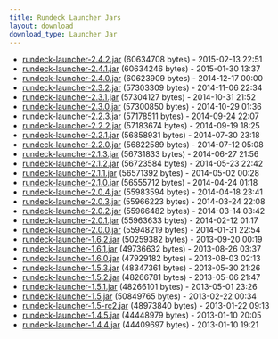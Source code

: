 ```yaml
---
title: Rundeck Launcher Jars
layout: download
download_type: Launcher Jar
---
```

* [rundeck-launcher-2.4.2.jar](http://download.rundeck.org/jar/rundeck-launcher-2.4.2.jar) (60634708 bytes) - 2015-02-13 22:51
* [rundeck-launcher-2.4.1.jar](http://download.rundeck.org/jar/rundeck-launcher-2.4.1.jar) (60634246 bytes) - 2015-01-30 13:37
* [rundeck-launcher-2.4.0.jar](http://download.rundeck.org/jar/rundeck-launcher-2.4.0.jar) (60623909 bytes) - 2014-12-17 00:00
* [rundeck-launcher-2.3.2.jar](http://download.rundeck.org/jar/rundeck-launcher-2.3.2.jar) (57303309 bytes) - 2014-11-06 22:34
* [rundeck-launcher-2.3.1.jar](http://download.rundeck.org/jar/rundeck-launcher-2.3.1.jar) (57304127 bytes) - 2014-10-31 21:52
* [rundeck-launcher-2.3.0.jar](http://download.rundeck.org/jar/rundeck-launcher-2.3.0.jar) (57300850 bytes) - 2014-10-29 01:36
* [rundeck-launcher-2.2.3.jar](http://download.rundeck.org/jar/rundeck-launcher-2.2.3.jar) (57178511 bytes) - 2014-09-24 22:07
* [rundeck-launcher-2.2.2.jar](http://download.rundeck.org/jar/rundeck-launcher-2.2.2.jar) (57183674 bytes) - 2014-09-19 18:25
* [rundeck-launcher-2.2.1.jar](http://download.rundeck.org/jar/rundeck-launcher-2.2.1.jar) (56858931 bytes) - 2014-07-30 23:18
* [rundeck-launcher-2.2.0.jar](http://download.rundeck.org/jar/rundeck-launcher-2.2.0.jar) (56822589 bytes) - 2014-07-12 05:08
* [rundeck-launcher-2.1.3.jar](http://download.rundeck.org/jar/rundeck-launcher-2.1.3.jar) (56731833 bytes) - 2014-06-27 21:56
* [rundeck-launcher-2.1.2.jar](http://download.rundeck.org/jar/rundeck-launcher-2.1.2.jar) (56723584 bytes) - 2014-05-23 22:42
* [rundeck-launcher-2.1.1.jar](http://download.rundeck.org/jar/rundeck-launcher-2.1.1.jar) (56571392 bytes) - 2014-05-02 00:28
* [rundeck-launcher-2.1.0.jar](http://download.rundeck.org/jar/rundeck-launcher-2.1.0.jar) (56555712 bytes) - 2014-04-24 01:18
* [rundeck-launcher-2.0.4.jar](http://download.rundeck.org/jar/rundeck-launcher-2.0.4.jar) (55983594 bytes) - 2014-04-18 23:41
* [rundeck-launcher-2.0.3.jar](http://download.rundeck.org/jar/rundeck-launcher-2.0.3.jar) (55966223 bytes) - 2014-03-24 22:08
* [rundeck-launcher-2.0.2.jar](http://download.rundeck.org/jar/rundeck-launcher-2.0.2.jar) (55966482 bytes) - 2014-03-14 03:42
* [rundeck-launcher-2.0.1.jar](http://download.rundeck.org/jar/rundeck-launcher-2.0.1.jar) (55963633 bytes) - 2014-02-12 01:17
* [rundeck-launcher-2.0.0.jar](http://download.rundeck.org/jar/rundeck-launcher-2.0.0.jar) (55948219 bytes) - 2014-01-31 22:54
* [rundeck-launcher-1.6.2.jar](http://download.rundeck.org/jar/rundeck-launcher-1.6.2.jar) (50259382 bytes) - 2013-09-20 00:19
* [rundeck-launcher-1.6.1.jar](http://download.rundeck.org/jar/rundeck-launcher-1.6.1.jar) (49736632 bytes) - 2013-08-26 03:37
* [rundeck-launcher-1.6.0.jar](http://download.rundeck.org/jar/rundeck-launcher-1.6.0.jar) (47929182 bytes) - 2013-08-03 02:13
* [rundeck-launcher-1.5.3.jar](http://download.rundeck.org/jar/rundeck-launcher-1.5.3.jar) (48347361 bytes) - 2013-05-30 21:26
* [rundeck-launcher-1.5.2.jar](http://download.rundeck.org/jar/rundeck-launcher-1.5.2.jar) (48266781 bytes) - 2013-05-06 21:47
* [rundeck-launcher-1.5.1.jar](http://download.rundeck.org/jar/rundeck-launcher-1.5.1.jar) (48266101 bytes) - 2013-05-01 23:26
* [rundeck-launcher-1.5.jar](http://download.rundeck.org/jar/rundeck-launcher-1.5.jar) (50849765 bytes) - 2013-02-22 00:34
* [rundeck-launcher-1.5-rc2.jar](http://download.rundeck.org/jar/rundeck-launcher-1.5-rc2.jar) (48973840 bytes) - 2013-01-22 09:13
* [rundeck-launcher-1.4.5.jar](http://download.rundeck.org/jar/rundeck-launcher-1.4.5.jar) (44448979 bytes) - 2013-01-10 20:05
* [rundeck-launcher-1.4.4.jar](http://download.rundeck.org/jar/rundeck-launcher-1.4.4.jar) (44409697 bytes) - 2013-01-10 19:21
